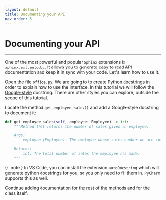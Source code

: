 ```yaml
---
layout: default
title: Documenting your API
nav_order: 5
---
```


# Documenting your API

---

One of the most powerful and popular `Sphinx` extensions is `sphinx.ext.autodoc`. It allows you to
generate easy to read API documentation and keep it in sync with your code. Let's learn how to use
it.

Open the file `office.py`. We are going to to create
[Python docstrings](https://peps.python.org/pep-0257/) in order to explain how to use the
interface. In this tutorial we will follow the [Google-style](https://sphinxcontrib-napoleon.readthedocs.io/en/latest/example_google.html)
docstring. There are other styles you can explore, outside the scope of this tutorial.

Locate the method `get_employee_sales()` and add a Google-style docstring to document it:

```py
def get_employee_sales(self, employee: Employee) -> int:
    """Method that returns the number of sales given an employee.

    Args:
        employee (Employee): The employee whose sales number we are interested in.

    Returns:
        int: The total number of sales the employee has made.
    """
```

{: .note }
In VS Code, you can install the extension `autoDocstring` which will generate python docstrings for you, so you only need to fill them in. `PyCharm` supports this as well.

Continue adding documentation for the rest of the methods and for the class itself.
